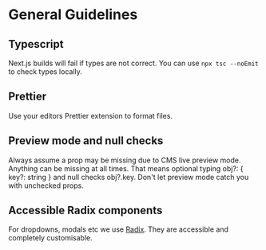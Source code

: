 # General Guidelines

## Typescript

Next.js builds will fail if types are not correct. You can use `npx tsc --noEmit` to check types locally.

## Prettier

Use your editors Prettier extension to format files.

## Preview mode and null checks

Always assume a prop may be missing due to CMS live preview mode. Anything can be missing at all times. That means optional typing obj?: { key?: string } and null checks obj?.key. Don't let preview mode catch you with unchecked props.

## Accessible Radix components

For dropdowns, modals etc we use [Radix](https://www.radix-ui.com/). They are accessible and completely customisable.
